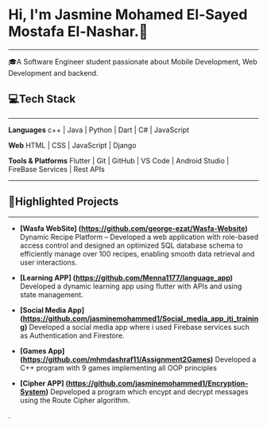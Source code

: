# Hi, I'm Jasmine Mohamed El-Sayed Mostafa El-Nashar.👋
---
🎓A Software Engineer student passionate about Mobile Development, Web Development and backend.

## 💻Tech Stack
______________________________________________________________________________________________________________________________________________________________________
**Languages**
c++ | Java | Python | Dart | C# | JavaScript

**Web**
HTML | CSS | JavaScript | Django

**Tools & Platforms**
Flutter | Git | GitHub | VS Code | Android Studio | FireBase Services | Rest APIs
_______________________________________________________________________________________________________________________________________________________________________

## 📌Highlighted Projects
_________________________________________________________________________________________________________________________________________________________________________
- **[Wasfa WebSite] (https://github.com/george-ezat/Wasfa-Website)**
    Dynamic Recipe Platform – Developed a web application with role-based access control and designed an optimized SQL database schema to efficiently manage over 100 recipes, enabling smooth data retrieval and user interactions.
  
- **[Learning APP]  (https://github.com/Menna1177/language_app)**
     Developed a dynamic learning app using flutter with APIs and using state management.
  
- **[Social Media App] (https://github.com/jasminemohammed1/Social_media_app_iti_training)**
     Developed a social media app where i used Firebase services such as Authentication and Firestore.
  
- **[Games App] (https://github.com/mhmdashraf11/Assignment2Games)**
     Developed a C++ program with 9 games implementing all OOP principles

- **[Cipher APP] (https://github.com/jasminemohammed1/Encryption-System)**
     Depveloped a program which encypt and decrypt messages using the Route Cipher algorithm.
  
     
  
.
  

  
  

